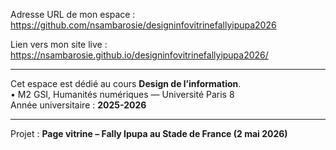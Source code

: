 Adresse URL de mon espace :  
https://github.com/nsambarosie/designinfovitrinefallyipupa2026

Lien vers mon site live :  
https://nsambarosie.github.io/designinfovitrinefallyipupa2026/

---

Cet espace est dédié au cours **Design de l’information**.  
• M2 GSI, Humanités numériques — Université Paris 8  
Année universitaire : **2025-2026**

---

Projet : **Page vitrine – Fally Ipupa au Stade de France (2 mai 2026)**


